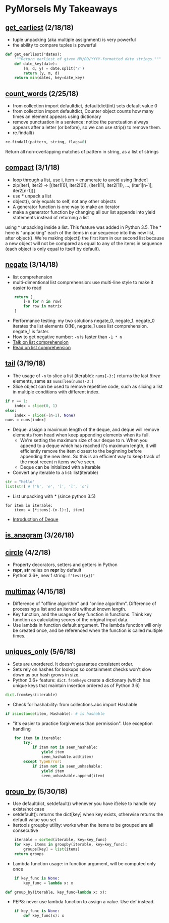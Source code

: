 # PyMorsels My Takeaways

## [get_earliest](https://github.com/euccas/PyMorsels/tree/master/pm01-get_earliest)    (2/18/18)
- tuple unpacking (aka multiple assignment) is very powerful
- the ability to compare tuples is powerful

```python
def get_earliest(*dates):
    """Return earliest of given MM/DD/YYYY-formatted date strings."""
    def date_key(date):
        (m, d, y) = date.split('/')
        return (y, m, d)
    return min(dates, key=date_key)
```

## [count_words](https://github.com/euccas/PyMorsels/tree/master/pm02-count_words)   (2/25/18)
- from collection import defaultdict, defaultdict(int) sets default value 0
- from collection import defaultdict, Counter object counts how many times an element appears using dictionary
- remove punctuation in a sentence: notice the punctuation always appears after a letter (or before), so we can use strip() to remove them.
- re.findall()

```python
re.findall(pattern, string, flags=0)
```
Return all non-overlapping matches of pattern in string, as a list of strings

## [compact](https://github.com/euccas/PyMorsels/tree/master/pm03-compact)    (3/1/18)
- loop through a list, use i, item = enumerate to avoid using [index]
- zip(iter1, iter2) => [(iter1[0], iter2[0]), (iter1[1], iter2[1]), …, (iter1[n-1], iter2[n-1])]
- use * unpack a list
- object(), only equals to self, not any other objects
- A generator function is one way to make an iterator
- make a generator function by changing all our list appends into yield statements instead of returning a list

using * unpacking inside a list. This feature was added in Python 3.5. The * here is "unpacking" each of the items in our sequence into this new list, after object(). We're making object() the first item in our second list because a new object will not be compared as equal to any of the items in sequence (each object is only equal to itself by default).

## [negate](https://github.com/euccas/PyMorsels/tree/master/pm04-negate)   (3/14/18)
- list comprehension
- multi-dimentional list comprehension: use multi-line style to make it easier to read

```python
    return [
        [-n for n in row]
        for row in matrix
    ]
```

- Performance testing: my two solutions negate_0, negate_1. negate_0 iterates the list elements O(N), negate_1 uses list comprehension. negate_1 is faster.
- How to get negative number: ```-n``` is faster than ```-1 * n```
- [Talk on list comprehension](https://www.youtube.com/watch?v=5_cJIcgM7rw&__s=pftdsryd1xjaeaz5sgjo)
- [Read on list comprehension](http://treyhunner.com/2015/12/python-list-comprehensions-now-in-color/)

## [tail](https://github.com/euccas/PyMorsels/tree/master/pm05-tail) (3/19/18)
- The usage of ```-n``` to slice a list (iterable): ```nums[-3:]``` returns the last *three* elements, same as ```nums[len(nums)-3:]```
- Slice object can be used to remove repetitive code, such as slicing a list in multiple conditions with different index.
```python
if n == 1:
    index = slice(0, 1)
else:
    index = slice(-(n-1), None)
nums = nums[index]
```
- Deque: assign a maximum length of the deque, and deque will remove elements from head when keep appending elements when its full.
  - We're setting the maximum size of our deque to n. When you append to a deque which has reached it's maximum length, it will efficiently remove the item closest to the beginning before appending the new item. So this is an efficient way to keep track of the most recent n items we've seen.
  - Deque can be initialized with a iterable
- Convert any iterable to a list: list(iterable)
```python
str = "hello"
list(str) # ['h', 'e', 'l', 'l', 'o']
```
- List unpacking with * (since python 3.5)
```
for item in iterable:
    items = [*items[-(n-1):], item]
```
- [Introduction of Deque](https://pymotw.com/3/collections/deque.html?__s=pftdsryd1xjaeaz5sgjo)

## [is_anagram](https://github.com/euccas/PyMorsels/tree/master/pm06-is_anagram) (3/26/18)

## [circle](https://github.com/euccas/PyMorsels/tree/master/pm06-is_anagram) (4/2/18)
- Property decorators, setters and getters in Python
- __repr__, __str__ relies on __repr__ by default
- Python 3.6+, new f string: ```f'test({a})'```

## [multimax](https://github.com/euccas/PyMorsels/tree/master/pm08-multimax)  (4/15/18)
- Difference of "offline algorithm" and "online algorithm". Difference of processing a list and an iterable without known length.
- Key function, and the usage of key function in functions. Think key function as calculating scores of the original input data.
- Use lambda in function default argument. The lambda function will only be created once, and be referenced when the function is called multiple times.

## [uniques_only](https://github.com/euccas/PyMorsels/tree/master/pm09-uniques_only)  (5/6/18)
- Sets are unordered. It doesn't guarantee consistent order.
- Sets rely on hashes for lookups so containment checks won't slow down as our hash grows in size.
- Python 3.6+ feature: ```dict.fromkeys``` create a dictionary (which has unique keys that maintain insertion ordered as of Python 3.6)
```python
dict.fromkeys(iterable)
```
- Check for hashability: from collections.abc import Hashable
```python
if isinstance(item, Hashable): # is hashable
```
- "it's easier to practice forgiveness than permission". Use exception handling
```python
    for item in iterable:
        try:
            if item not in seen_hashable:
                yield item
                seen_hashable.add(item)
        except TypeError:
            if item not in seen_unhashable:
                yield item
                seen_unhashable.append(item)
```

## [group_by](https://github.com/euccas/PyMorsels/tree/master/pm10-group_by)  (5/30/18) 
- Use defaultdict, setdefault() whenever you have if/else to handle key exists/not case
- setdefault(): returns the dict[key] when key exists, otherwise returns the default value you set
- itertools groupby utility: works when the items to be grouped are all consecutive

```python
    iterable = sorted(iterable, key=key_func)
    for key, items in groupby(iterable, key=key_func):
        groups[key] = list(items)
    return groups
```
- Lambda function usage: in function argument, will be computed only once

```python
    if key_func is None:
        key_func = lambda x: x
```

```python
def group_by(iterable, key_func=lambda x: x):
```

- PEP8: never use lambda function to assign a value. Use def instead.

```python
    if key_func is None:
        def key_func(x): x
```